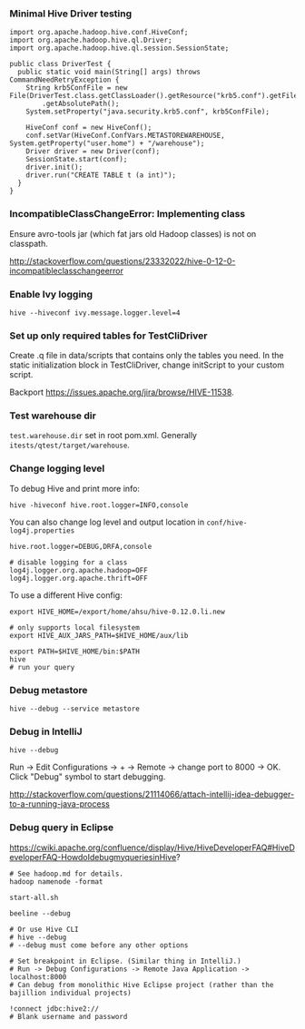 ### Minimal Hive Driver testing

```
import org.apache.hadoop.hive.conf.HiveConf;
import org.apache.hadoop.hive.ql.Driver;
import org.apache.hadoop.hive.ql.session.SessionState;

public class DriverTest {
  public static void main(String[] args) throws CommandNeedRetryException {
    String krb5ConfFile = new File(DriverTest.class.getClassLoader().getResource("krb5.conf").getFile())
        .getAbsolutePath();
    System.setProperty("java.security.krb5.conf", krb5ConfFile);

    HiveConf conf = new HiveConf();
    conf.setVar(HiveConf.ConfVars.METASTOREWAREHOUSE, System.getProperty("user.home") + "/warehouse");
    Driver driver = new Driver(conf);
    SessionState.start(conf);
    driver.init();
    driver.run("CREATE TABLE t (a int)");
  }
}
```


### IncompatibleClassChangeError: Implementing class

Ensure avro-tools jar (which fat jars old Hadoop classes) is not on classpath.

http://stackoverflow.com/questions/23332022/hive-0-12-0-incompatibleclasschangeerror


### Enable Ivy logging
```
hive --hiveconf ivy.message.logger.level=4
```


### Set up only required tables for TestCliDriver
Create .q file in data/scripts that contains only the tables you need. In the static initialization block in TestCliDriver, change initScript to your custom script.

Backport https://issues.apache.org/jira/browse/HIVE-11538.


### Test warehouse dir

`test.warehouse.dir` set in root pom.xml. Generally `itests/qtest/target/warehouse`.


### Change logging level

To debug Hive and print more info:

```
hive -hiveconf hive.root.logger=INFO,console
```

You can also change log level and output location in `conf/hive-log4j.properties`

```
hive.root.logger=DEBUG,DRFA,console

# disable logging for a class
log4j.logger.org.apache.hadoop=OFF
log4j.logger.org.apache.thrift=OFF
```

To use a different Hive config:

```
export HIVE_HOME=/export/home/ahsu/hive-0.12.0.li.new

# only supports local filesystem
export HIVE_AUX_JARS_PATH=$HIVE_HOME/aux/lib

export PATH=$HIVE_HOME/bin:$PATH
hive
# run your query
```


### Debug metastore

```
hive --debug --service metastore
```


### Debug in IntelliJ

```
hive --debug
```

Run -> Edit Configurations -> + -> Remote -> change port to 8000 -> OK. Click "Debug" symbol to start debugging.

http://stackoverflow.com/questions/21114066/attach-intellij-idea-debugger-to-a-running-java-process


### Debug query in Eclipse
https://cwiki.apache.org/confluence/display/Hive/HiveDeveloperFAQ#HiveDeveloperFAQ-HowdoIdebugmyqueriesinHive?
```
# See hadoop.md for details.
hadoop namenode -format

start-all.sh

beeline --debug

# Or use Hive CLI
# hive --debug
# --debug must come before any other options

# Set breakpoint in Eclipse. (Similar thing in IntelliJ.)
# Run -> Debug Configurations -> Remote Java Application -> localhost:8000
# Can debug from monolithic Hive Eclipse project (rather than the bajillion individual projects)

!connect jdbc:hive2://
# Blank username and password
```
